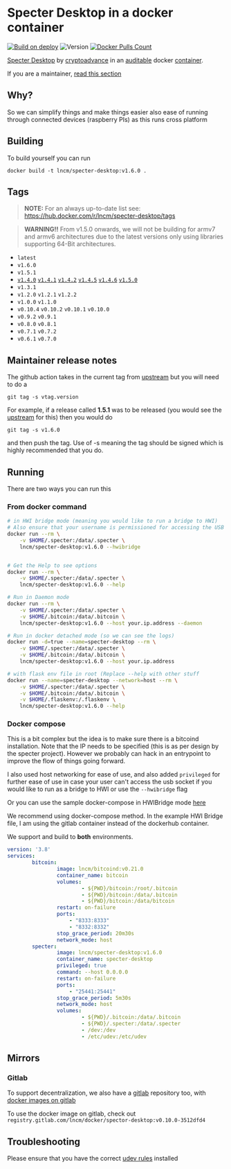 # Specter Desktop in a docker container

[![Build on deploy](https://github.com/lncm/docker-specter-desktop/workflows/Docker%20build%20on%20tag/badge.svg)](https://github.com/lncm/docker-specter-desktop/actions?query=workflow%3A%22Docker+build+on+tag%22)
![Version](https://img.shields.io/github/v/release/lncm/docker-specter-desktop?sort=semver) 
[![Docker Pulls Count](https://img.shields.io/docker/pulls/lncm/specter-desktop.svg?style=flat)](https://hub.docker.com/r/lncm/specter-desktop)

[Specter Desktop](https://github.com/cryptoadvance/specter-desktop) by [cryptoadvance](https://cryptoadvance.io/) in an [auditable](https://github.com/lncm/docker-specter-desktop) docker [container](https://hub.docker.com/r/lncm/specter-desktop).

If you are a maintainer, [read this section](#maintainer-release-notes)

## Why?

So we can simplify things and make things easier also ease of running through connected devices (raspberry PIs) as this runs cross platform

## Building

To build yourself you can run

```
docker build -t lncm/specter-desktop:v1.6.0 . 
```

## Tags

> **NOTE:** For an always up-to-date list see: https://hub.docker.com/r/lncm/specter-desktop/tags

> **WARNING!!** From v1.5.0 onwards, we will not be building for armv7 and armv6 architectures due to the latest versions only using libraries supporting 64-Bit architectures.

* `latest`
* `v1.6.0`
* `v1.5.1`
* [`v1.4.0`](https://github.com/cryptoadvance/specter-desktop/releases/tag/v1.4.0) [`v1.4.1`](https://github.com/cryptoadvance/specter-desktop/releases/tag/v1.4.1) [`v1.4.2`](https://github.com/cryptoadvance/specter-desktop/releases/tag/v1.4.2) [`v1.4.5`](https://github.com/cryptoadvance/specter-desktop/releases/tag/v1.4.5) [`v1.4.6`](https://github.com/cryptoadvance/specter-desktop/releases/tag/v1.4.6) [`v1.5.0`](https://github.com/cryptoadvance/specter-desktop/releases/tag/v1.5.0)
* `v1.3.1`
* `v1.2.0` `v1.2.1` `v1.2.2`
* `v1.0.0` `v1.1.0`
* `v0.10.4` `v0.10.2` `v0.10.1` `v0.10.0` 
* `v0.9.2` `v0.9.1`
* `v0.8.0` `v0.8.1`
* `v0.7.1` `v0.7.2`
* `v0.6.1` `v0.7.0`

## Maintainer release notes

The github action takes in the current tag from  [upstream](https://github.com/cryptoadvance/specter-desktop/tags)  but you will need to do a

```
git tag -s vtag.version
```

For example, if a release called **1.5.1** was to be released (you would see the [upstream](https://github.com/cryptoadvance/specter-desktop/tags) for this) then you would do

```
git tag -s v1.6.0
```

and then push the tag. Use of -s meaning the tag should be signed which is highly recommended that you do.

## Running

There are two ways you can run this

### From docker command

```bash
# in HWI bridge mode (meaning you would like to run a bridge to HWI)
# Also ensure that your username is permissioned for accessing the USB device. (group=plugdev) or use the --privileged switch
docker run --rm \
    -v $HOME/.specter:/data/.specter \
    lncm/specter-desktop:v1.6.0 --hwibridge


# Get the Help to see options
docker run --rm \
    -v $HOME/.specter:/data/.specter \
    lncm/specter-desktop:v1.6.0 --help

# Run in Daemon mode
docker run --rm \
    -v $HOME/.specter:/data/.specter \
    -v $HOME/.bitcoin:/data/.bitcoin \
    lncm/specter-desktop:v1.6.0 --host your.ip.address --daemon

# Run in docker detached mode (so we can see the logs)
docker run -d=true --name=specter-desktop --rm \
    -v $HOME/.specter:/data/.specter \
    -v $HOME/.bitcoin:/data/.bitcoin \
    lncm/specter-desktop:v1.6.0 --host your.ip.address

# with flask env file in root (Replace --help with other stuff
docker run --name=specter-desktop --network=host --rm \
    -v $HOME/.specter:/data/.specter \
    -v $HOME/.bitcoin:/data/.bitcoin \
    -v $HOME/.flaskenv:/.flaskenv \
    lncm/specter-desktop:v1.6.0 --help
```

### Docker compose

This is a bit complex but the idea is to make sure there is a bitcoind installation. Note that the IP needs to be specified (this is as per design by the specter project). However we probably can hack in an entrypoint to improve the flow of things going forward. 

I also used host networking for ease of use, and also added ```privileged``` for  further ease of use in case your user can't access the usb socket if you would like to run as a bridge to HWI or use the ```--hwibridge``` flag

Or you can use the sample docker-compose in HWIBridge mode [here](https://github.com/lncm/docker-specter-desktop/blob/master/docker-compose.yml.hwibridge)

We recommend using docker-compose method. In the example HWI Bridge file, I am using the gitlab container instead of the dockerhub container. 

We support and build to **both** environments.

```yaml
version: '3.8'
services:
        bitcoin:
                image: lncm/bitcoind:v0.21.0
                container_name: bitcoin
                volumes:
                        - ${PWD}/bitcoin:/root/.bitcoin
                        - ${PWD}/bitcoin:/data/.bitcoin
                        - ${PWD}/bitcoin:/data/bitcoin
                restart: on-failure
                ports:
                    - "8333:8333"
                    - "8332:8332"
                stop_grace_period: 20m30s
                network_mode: host
        specter:
                image: lncm/specter-desktop:v1.6.0
                container_name: specter-desktop
                privileged: true
                command: --host 0.0.0.0
                restart: on-failure
                ports:
                    - "25441:25441"
                stop_grace_period: 5m30s
                network_mode: host                    
                volumes:
                        - ${PWD}/.bitcoin:/data/.bitcoin
                        - ${PWD}/.specter:/data/.specter
                        - /dev:/dev
                        - /etc/udev:/etc/udev
```

## Mirrors

### Gitlab

To support decentralization, we also have a [gitlab](https://gitlab.com/lncm/docker/spector-desktop) repository too, with [docker images on gitlab](https://gitlab.com/lncm/docker/spector-desktop/container_registry/1510240)

To use the docker image on gitlab, check out ```registry.gitlab.com/lncm/docker/spector-desktop:v0.10.0-3512dfd4```

## Troubleshooting

Please ensure that you have the correct [udev rules](https://github.com/lncm/docker-specter-desktop/blob/master/udevrules.md) installed


